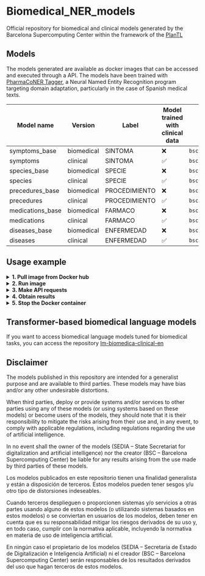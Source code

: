 # Biomedical_NER_models

Official repository for biomedical and clinical models generated by the Barcelona Supercomputing Center within the framework of the [PlanTL](https://plantl.mineco.gob.es/Paginas/index.aspx)

## Models

The models generated are available as docker images that can be accessed and executed through a API. The models have been trained with [PharmaCoNER Tagger](https://github.com/TeMU-BSC/PharmaCoNER-Tagger), a Neural Named Entity Recognition program targeting domain adaptation, particularly in the case of Spanish medical texts.

| **Model name** | **Version** | **Label**     | **Model trained with clinical data** | **Dockerhub alias**      | **Link**                                          |
|---------------------|-------------|---------------|--------------------------------------|--------------------------|---------------------------------------------------|
| symptoms_base       | biomedical  | SINTOMA       | ❌                                    | `bsctemu/symptoms_base`    | https://hub.docker.com/r/bsctemu/symptoms_base    |
| symptoms            | clinical    | SINTOMA       | ✅                                    | `bsctemu/symptoms`         | https://hub.docker.com/r/bsctemu/symptoms         |
| species_base        | biomedical  | SPECIE        | ❌                                    | `bsctemu/species_base`     | https://hub.docker.com/r/bsctemu/species_base     |
| species             | clinical    | SPECIE        | ✅                                    | `bsctemu/species`          | https://hub.docker.com/r/bsctemu/species          |
| precedures_base     | biomedical  | PROCEDIMIENTO | ❌                                    | `bsctemu/precedures_base`  | https://hub.docker.com/r/bsctemu/precedures_base  |
| precedures          | clinical    | PROCEDIMIENTO | ✅                                    | `bsctemu/precedures`       | https://hub.docker.com/r/bsctemu/precedures       |
| medications_base    | biomedical  | FARMACO       | ❌                                    | `bsctemu/medications_base` | https://hub.docker.com/r/bsctemu/medications_base |
| medications         | clinical    | FARMACO       | ✅                                    | `bsctemu/medications`      | https://hub.docker.com/r/bsctemu/medications      |
| diseases_base       | biomedical  | ENFERMEDAD    | ❌                                    | `bsctemu/diseases_base`    | https://hub.docker.com/r/bsctemu/diseases_base    |
| diseases            | clinical    | ENFERMEDAD    | ✅                                    | `bsctemu/diseases`         | https://hub.docker.com/r/bsctemu/diseases         |


## Usage example
<details>
<summary><b>1. Pull image from Docker hub</b></summary>

```
   docker pull <name_of_image>
```
   
For example, you could download the species model:
```
   docker pull bsctemu/species
```
</details>
   
<details>
<summary><b>2. Run image</b></summary>
The port number should be a free port in your system, in this case we are using 8003 as an example.
```
   docker run -d -p 8003:5000 -t --name <internal_name_of_container> <name_of_image>
```
For example, run the previously pulled image in port 8003:
```
   docker run -d  -p 8003:5000 -t --name species  bsctemu/species
```
</details>

<details>
<summary><b>3. Make API requests</b></summary>
You can make requests to the generated API through Curl from terminal or another interface of your system.
```
   curl --location 'http://0.0.0.0:8003/api/submit' \
   --header 'Content-Type: application/json' \
   --data '{
   "inputText": "Anamnesis Varón de 17 años con antecedentes personales de trastorno de déficit de atención e hiperactividad en la infancia y obesidad en seguimiento por Servicio de Endocrinología. Estudiante de un módulo de mecánica. Antecedentes familiares: hermana con parálisis cerebral infantil ependimoma variante de células claras grado II según la Organización Mundial de la Salud (OMS). Evolución » Se realiza resección completa del tumor sin presencia de complicaciones postquirúrgicas. En RM de control no se observa presencia de focos tumorales residuales. » Su mujer era una ama de casa que por las tardes tambien enseñaba ingles a menores. Se completa estudio de extensión mediante las siguientes pruebas complementarias: » RM columna vertebral: sin presencia de lesiones tumorales. » Punción lumbar: hematíes: 0, leucocitos: 20 con 65 % de linfocitos, glucosa de 52 mg/dl, Proteínas de 48 mg/dl.» Se comenta el caso en comité multidisciplinar, decidiéndose la no realización de tratamiento radioterápico complementario. Durante su seguimiento, el paciente no ha presentado nuevas recidivas tumorales. Como secuela permanente presenta amaurosis en ojo izquierdo."
   }'
```
</details>

<details>
<summary><b>4. Obtain results</b></summary>
The results appear within a dictionary type data structure, within the key "brat". The "brat" value is a list of extracted entities containing the text and the start and end positions of the span.

```
    #in the terminal you should see something like this.
    {
  "data": {
    "brat": [
      {
        "class": "SPECIES",
        "end": 15,
        "entity": "Varón",
        "id": "T1",
        "start": 10
      },
      {
        "class": "SPECIES",
        "end": 54,
        "entity": "personales",
        "id": "T2",
        "start": 44
      },
      {
        "class": "SPECIES",
        "end": 122,
        "entity": "infancia",
        "id": "T3",
        "start": 114
      },
      {
        "class": "SPECIES",
        "end": 191,
        "entity": "Estudiante",
        "id": "T4",
        "start": 181
      },
      {
        "class": "SPECIES",
        "end": 241,
        "entity": "familiares",
        "id": "T5",
        "start": 231
      },
      {
        "class": "SPECIES",
        "end": 250,
        "entity": "hermana",
        "id": "T6",
        "start": 243
      },
      {
        "class": "SPECIES",
        "end": 562,
        "entity": "mujer",
        "id": "T7",
        "start": 557
      },
      {
        "class": "SPECIES",
        "end": 582,
        "entity": "ama",
        "id": "T8",
        "start": 571
      },
      {
        "class": "SPECIES",
        "end": 1053,
        "entity": "paciente",
        "id": "T9",
        "start": 1045
      }
    ],
    "original_text": "Anamnesis Varón de 17 años con antecedentes personales de trastorno de déficit de atención e hiperactividad en la infancia y obesidad en seguimiento por Servicio de Endocrinología. Estudiante de un módulo de mecánica. Antecedentes familiares: hermana con parálisis cerebral infantil ependimoma variante de células claras grado II según la Organización Mundial de la Salud (OMS). Evolución » Se realiza resección completa del tumor sin presencia de complicaciones postquirúrgicas. En RM de control no se observa presencia de focos tumorales residuales. » Su mujer era una ama de casa que por las tardes tambien enseñaba ingles a menores. Se completa estudio de extensión mediante las siguientes pruebas complementarias: » RM columna vertebral: sin presencia de lesiones tumorales. » Punción lumbar: hematíes: 0, leucocitos: 20 con 65 % de linfocitos, glucosa de 52 mg/dl, Proteínas de 48 mg/dl.» Se comenta el caso en comité multidisciplinar, decidiéndose la no realización de tratamiento radioterápico complementario. Durante su seguimiento, el paciente no ha presentado nuevas recidivas tumorales. Como secuela permanente presenta amaurosis en ojo izquierdo.",
    "processing_time": "21.79176902770996"
  },
  "message": "Data retrieved successfully.",
  "success": true
}
```
</details>
  
<details>
<summary><b>5. Stop the Docker container</b></summary>
Once you have finished the requests you can stop the container as follows.
   
```
    docker stop <internal_name_of_container>    
```
In the case of the example, we could stop the container with the following terminal line
```
   docker stop species
```
</details>
 
## Transformer-based biomedical language models

If you want to access biomedical language models tuned for biomedical tasks, you can access the repository [lm-biomedica-clinical-en](https://github.com/PlanTL-GOB-ES/lm-biomedical-clinical-es)

## Disclaimer

The models published in this repository are intended for a generalist purpose and are available to third parties. These models may have bias and/or any other undesirable distortions.

When third parties, deploy or provide systems and/or services to other parties using any of these models (or using systems based on these models) or become users of the models, they should note that it is their responsibility to mitigate the risks arising from their use and, in any event, to comply with applicable regulations, including regulations regarding the use of artificial intelligence.

In no event shall the owner of the models (SEDIA – State Secretariat for digitalization and artificial intelligence) nor the creator (BSC – Barcelona Supercomputing Center) be liable for any results arising from the use made by third parties of these models.

Los modelos publicados en este repositorio tienen una finalidad generalista y están a disposición de terceros. Estos modelos pueden tener sesgos y/u otro tipo de distorsiones indeseables.

Cuando terceros desplieguen o proporcionen sistemas y/o servicios a otras partes usando alguno de estos modelos (o utilizando sistemas basados en estos modelos) o se conviertan en usuarios de los modelos, deben tener en cuenta que es su responsabilidad mitigar los riesgos derivados de su uso y, en todo caso, cumplir con la normativa aplicable, incluyendo la normativa en materia de uso de inteligencia artificial.

En ningún caso el propietario de los modelos (SEDIA – Secretaría de Estado de Digitalización e Inteligencia Artificial) ni el creador (BSC – Barcelona Supercomputing Center) serán responsables de los resultados derivados del uso que hagan terceros de estos modelos.
